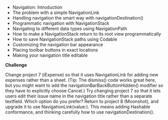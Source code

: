 - Navigation: Introduction
- The problem with a simple NavigationLink
- Handling navigation the smart way with navigationDestination()
- Programmatic navigation with NavigationStack
- Navigating to different data types using NavigationPath
- How to make a NavigationStack return to its root view programmatically
- How to save NavigationStack paths using Codable
- Customizing the navigation bar appearance
- Placing toolbar buttons in exact locations
- Making your navigation title editable


**Challenge**

Change project 7 (iExpense) so that it uses NavigationLink for adding new expenses rather than a sheet. (Tip: The dismiss() code works great here, but you might want to add the navigationBarBackButtonHidden() modifier so they have to explicitly choose Cancel.)
Try changing project 7 so that it lets users edit their issue name in the navigation title rather than a separate textfield. Which option do you prefer?
Return to project 8 (Moonshot), and upgrade it to use NavigationLink(value:). This means adding Hashable conformance, and thinking carefully how to use navigationDestination().
